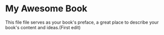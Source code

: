 # My Awesome Book

This file file serves as your book's preface, a great place to describe your book's content and ideas.\(First edit\)

